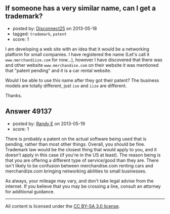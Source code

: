 ## If someone has a very similar name, can I get a trademark?

- posted by: [Disconnect25](https://stackexchange.com/users/-1/22197-disconnect25) on 2013-05-18
- tagged: `trademark`, `patent`
- score: 1

I am developing a web site with an idea that it would be a networking platform for small companies. I have registered the name (Let's call it `www.merchandiize.com` for now...), however I have discovered that there was and other website `www.merchandise.com` on their website it was mentioned that "patent pending" and it is a car rental website.

Would I be able to use this name after they got their patent? The business models are totally different, just `ise` and `iize` are different.

Thanks.



## Answer 49137

- posted by: [Randy E](https://stackexchange.com/users/-1/19553-randy-e) on 2013-05-19
- score: 1

There is probably a patent on the actual software being used that is pending, rather than most other things. Overall, you should be fine. Trademark law would be the closest thing that would apply to you, and it doesn't apply in this case (if you're in the US at least). The reason being is that you are offering a different type of service/good than they are. There isn't likely to be confusion between merchandise.com renting cars and merchandize.com bringing networking abilities to small businesses.

As always, your mileage may vary, and don't take legal advise from the internet. If you believe that you may be crossing a line, consult an attorney for additional guidance.



---

All content is licensed under the [CC BY-SA 3.0 license](https://creativecommons.org/licenses/by-sa/3.0/).

